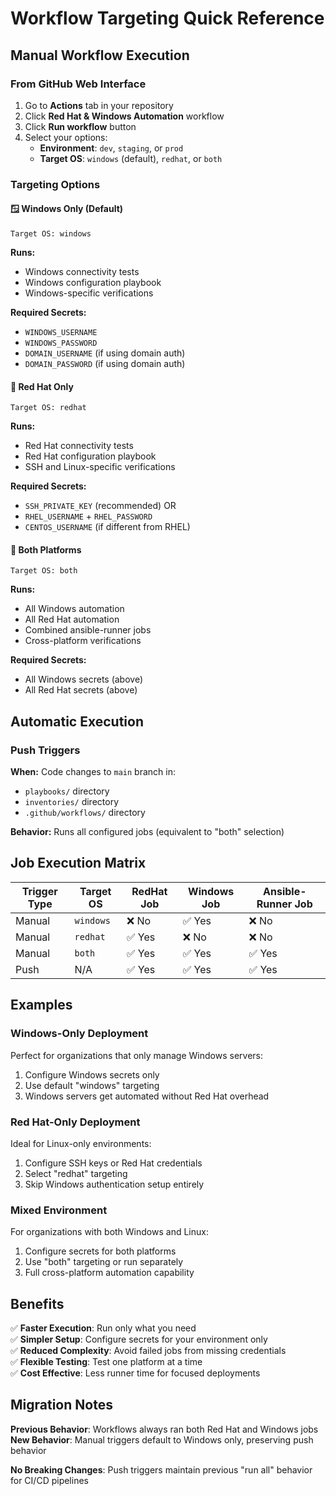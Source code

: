 # Workflow Targeting Quick Reference

## Manual Workflow Execution

### From GitHub Web Interface
1. Go to **Actions** tab in your repository
2. Click **Red Hat & Windows Automation** workflow
3. Click **Run workflow** button
4. Select your options:
   - **Environment**: `dev`, `staging`, or `prod`
   - **Target OS**: `windows` (default), `redhat`, or `both`

### Targeting Options

#### 🪟 Windows Only (Default)
```
Target OS: windows
```
**Runs:**
- Windows connectivity tests
- Windows configuration playbook
- Windows-specific verifications

**Required Secrets:**
- `WINDOWS_USERNAME`
- `WINDOWS_PASSWORD`
- `DOMAIN_USERNAME` (if using domain auth)
- `DOMAIN_PASSWORD` (if using domain auth)

#### 🐧 Red Hat Only  
```
Target OS: redhat
```
**Runs:**
- Red Hat connectivity tests
- Red Hat configuration playbook
- SSH and Linux-specific verifications

**Required Secrets:**
- `SSH_PRIVATE_KEY` (recommended) OR
- `RHEL_USERNAME` + `RHEL_PASSWORD`
- `CENTOS_USERNAME` (if different from RHEL)

#### 🔄 Both Platforms
```
Target OS: both  
```
**Runs:**
- All Windows automation
- All Red Hat automation  
- Combined ansible-runner jobs
- Cross-platform verifications

**Required Secrets:**
- All Windows secrets (above)
- All Red Hat secrets (above)

## Automatic Execution

### Push Triggers
**When:** Code changes to `main` branch in:
- `playbooks/` directory
- `inventories/` directory  
- `.github/workflows/` directory

**Behavior:** Runs all configured jobs (equivalent to "both" selection)

## Job Execution Matrix

| Trigger Type | Target OS | RedHat Job | Windows Job | Ansible-Runner Job |
|--------------|-----------|------------|-------------|-------------------|
| Manual | `windows` | ❌ No | ✅ Yes | ❌ No |
| Manual | `redhat` | ✅ Yes | ❌ No | ❌ No |  
| Manual | `both` | ✅ Yes | ✅ Yes | ✅ Yes |
| Push | N/A | ✅ Yes | ✅ Yes | ✅ Yes |

## Examples

### Windows-Only Deployment
Perfect for organizations that only manage Windows servers:
1. Configure Windows secrets only
2. Use default "windows" targeting
3. Windows servers get automated without Red Hat overhead

### Red Hat-Only Deployment  
Ideal for Linux-only environments:
1. Configure SSH keys or Red Hat credentials
2. Select "redhat" targeting
3. Skip Windows authentication setup entirely

### Mixed Environment
For organizations with both Windows and Linux:
1. Configure secrets for both platforms
2. Use "both" targeting or run separately
3. Full cross-platform automation capability

## Benefits

✅ **Faster Execution**: Run only what you need  
✅ **Simpler Setup**: Configure secrets for your environment only  
✅ **Reduced Complexity**: Avoid failed jobs from missing credentials  
✅ **Flexible Testing**: Test one platform at a time  
✅ **Cost Effective**: Less runner time for focused deployments

## Migration Notes

**Previous Behavior**: Workflows always ran both Red Hat and Windows jobs  
**New Behavior**: Manual triggers default to Windows only, preserving push behavior

**No Breaking Changes**: Push triggers maintain previous "run all" behavior for CI/CD pipelines
